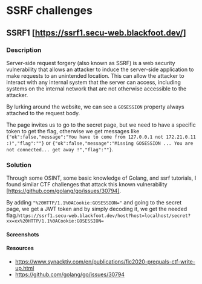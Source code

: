 # SSRF challenges

## SSRF1 [https://ssrf1.secu-web.blackfoot.dev/]

### Description
Server-side request forgery (also known as SSRF) is a web security vulnerability that allows an attacker to induce the server-side application to make requests to an unintended location. This can allow the attacker to interact with any internal system that the server can access, including systems on the internal network that are not otherwise accessible to the attacker.

By lurking around the website, we can see a `GOSESSION` property always attached to the request body.

The page invites us to go to the secret page, but we need to have a specific token to get the flag, otherwise we get messages like `{"ok":false,"message":"You have to come from 127.0.0.1 not 172.21.0.11 :)","flag":""}` or `{"ok":false,"message":"Missing GOSESSION ... You are not connected... get away !","flag":""}`.

### Solution

Through some OSINT, some basic knowledge of Golang, and ssrf tutorials, I found similar CTF challenges that attack this known vulnerability [https://github.com/golang/go/issues/30794].

By adding `"%20HTTP/1.1%0ACookie:GOSESSION="` and going to the secret page, we get a JWT token and by simply decoding it, we get the needed flag.`https://ssrf1.secu-web.blackfoot.dev/host?host=localhost/secret?xx=xx%20HTTP/1.1%0ACookie:GOSESSION=`


#### Screenshots

#### Resources
 - https://www.synacktiv.com/en/publications/fic2020-prequals-ctf-write-up.html
 - https://github.com/golang/go/issues/30794

